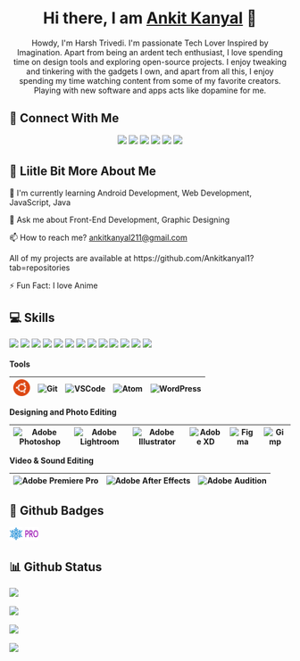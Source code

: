 # <h1 align="center"/> Hi there, I am [Ankit Kanyal](https://github.com/Ankitkanyal1) 👋
<!-- <img width="20%" src="https://i.imgur.com/u2WLlB8.gif" /> -->

<p align="center"/> Howdy, I'm Harsh Trivedi. I'm passionate Tech Lover Inspired by Imagination. Apart from being an ardent tech enthusiast, I love spending time on design tools and exploring open-source projects.  I enjoy tweaking and tinkering with the gadgets I own, and apart from all this, I enjoy spending my time watching content from some of my favorite creators.  Playing with new software and apps acts like dopamine for me.

## 👥 Connect With Me
<p align="center">
<a href="https://www.linkedin.com/in/ankit-kanyal-a3545a208/"><img src="https://img.shields.io/badge/linkedin-%230077B5.svg?style=for-the-badge&logo=linkedin&logoColor=white" style="margin-bottom: 4px;" height="30px" target="_blank"></a>
<a href="#"><img src="https://img.shields.io/badge/Twitter-%231DA1F2.svg?style=for-the-badge&logo=Twitter&logoColor=white" style="margin-bottom: 4px;" height="30px" target="_blank"></a>
<a href="#"><img src="https://img.shields.io/badge/Discord-%237289DA.svg?style=for-the-badge&logo=discord&logoColor=white" style="margin-bottom: 4px;" height="30px" target="_blank"></a>
<a href="#"><img src="https://img.shields.io/badge/Facebook-%231877F2.svg?style=for-the-badge&logo=Facebook&logoColor=white" style="margin-bottom: 4px;" height="30px" target="_blank"></a>
<a href="https://www.instagram.com/_ankit_kanyal/"><img src="https://img.shields.io/badge/Instagram-%23E4405F.svg?style=for-the-badge&logo=Instagram&logoColor=white" style="margin-bottom: 4px;" height="30px" target="_blank"></a>
<a href="#"><img src="https://img.shields.io/badge/YouTube-%23FF0000.svg?style=for-the-badge&logo=YouTube&logoColor=white" style="margin-bottom: 4px;" height="30px" target="_blank"></a>
<a href="#><img src="https://img.shields.io/badge/Reddit-FF4500?style=for-the-badge&logo=reddit&logoColor=white" style="margin-bottom: 4px;" height="30px" target="_blank"></a>
</p>

## 💫 Liitle Bit More About Me
<p>🌱 I'm currently learning Android Development, Web Development, JavaScript, Java</p>
<p>💬 Ask me about Front-End Development, Graphic Designing</p>
<p>📫 How to reach me? <a href="ankitkanyal211@.com">ankitkanyal211@gmail.com</a></p>
<p>All of my projects are available at <a href="https://github.com/Ankitkanyal1?tab=repositories"></a>https://github.com/Ankitkanyal1?tab=repositories</p>
<p>⚡ Fun Fact: I love Anime</p>

## 💻 Skills
<p>
<img src="https://img.shields.io/badge/c-%2300599C.svg?style=for-the-badge&logo=c&logoColor=white" style="margin-bottom: 4px;" height="30px">
<img src="https://img.shields.io/badge/javascript-%23323330.svg?style=for-the-badge&logo=javascript&logoColor=%23F7DF1E" style="margin-bottom: 4px;" height="30px">
<img src="https://img.shields.io/badge/html5-%23E34F26.svg?style=for-the-badge&logo=html5&logoColor=white" style="margin-bottom: 4px;" height="30px">
<img src="https://img.shields.io/badge/css3-%231572B6.svg?style=for-the-badge&logo=css3&logoColor=white" style="margin-bottom: 4px;" height="30px">
<img src="https://img.shields.io/badge/bootstrap-%23563D7C.svg?style=for-the-badge&logo=bootstrap&logoColor=white" style="margin-bottom: 4px;" height="30px">
<img src="https://img.shields.io/badge/react-%2320232a.svg?style=for-the-badge&logo=react&logoColor=%2361DAFB" style="margin-bottom: 4px;" height="30px">
<img src="https://img.shields.io/badge/tailwindcss-%2338B2AC.svg?style=for-the-badge&logo=tailwind-css&logoColor=white" style="margin-bottom: 4px;" height="30px">
<img src="https://img.shields.io/badge/bulma-cyan?style=for-the-badge&logo=bulma&logoColor=white" style="margin-bottom: 4px;" height="30px">
<img src="https://img.shields.io/badge/node.js-6DA55F?style=for-the-badge&logo=node.js&logoColor=white" style="margin-bottom: 4px;" height="30px">
<img src="https://img.shields.io/badge/express.js-%23404d59.svg?style=for-the-badge&logo=express&logoColor=%2361DAFB" style="margin-bottom: 4px;" height="30px">
<img src="https://img.shields.io/badge/git-%23F05033.svg?style=for-the-badge&logo=git&logoColor=white" style="margin-bottom: 4px;" height="30px">
<img src="https://img.shields.io/badge/-Arduino-00979D?style=for-the-badge&logo=Arduino&logoColor=white" style="margin-bottom: 4px;" height="30px">
<img src="https://img.shields.io/badge/Linux-FCC624?style=for-the-badge&logo=linux&logoColor=black" style="margin-bottom: 4px;" height="30px">
</p>


 **Tools**
 
<img alt="Ubuntu" width="30px" src="https://github.com/Ankitkanyal1/Ankitkanyal1/blob/main/icons/Ubuntu.svg"/>|<img alt="Git" width="30px" src="https://github.com/Ankitkanyal1/Ankitkanyal1/tree/main/icons/Git.svg"/>|<img alt="VSCode" width="30px" src="https://github.com/Ankitkanyal1/Ankitkanyal1/tree/main/icons/VSCode.svg"/>|<img alt="Atom" width="30px" src="https://github.com/Ankitkanyal1/Ankitkanyal1/tree/main/icons/Atom.svg"/>|<img alt="WordPress" width="30px" src="https://github.com/Ankitkanyal1/Ankitkanyal1/tree/main/icons/WP.svg"/>
 |--|--|--|--|--|
 
 **Designing and Photo Editing**
 
<img alt="Adobe Photoshop" width="30px" src="https://github.com/Ankitkanyal1/Ankitkanyal1/tree/main/icons/PS.svg"/>|<img alt="Adobe Lightroom" width="30px" src="https://github.com/Ankitkanyal1/Ankitkanyal1/tree/main/icons/LR.svg"/>|<img alt="Adobe Illustrator" width="30px" src="https://github.com/Ankitkanyal1/Ankitkanyal1/tree/main/icons/AI.svg"/>|<img alt="Adobe XD" width="30px" src="https://github.com/Ankitkanyal1/Ankitkanyal1/tree/main/icons/XD.svg"/>|<img alt="Figma" width="30px" src="https://github.com/Ankitkanyal1/Ankitkanyal1/tree/main/icons/Figma.svg"/>|<img alt="Gimp" width="30px" src="https://github.com/Ankitkanyal1/Ankitkanyal1/tree/main/icons/Gimp.svg"/>
 |--|--|--|--|--|--|

**Video & Sound Editing**

<img alt="Adobe Premiere Pro" width="30px" src="https://github.com/Ankitkanyal1/Ankitkanyal1/tree/main/icons/PremierePro.svg"/>|<img alt="Adobe After Effects" width="30px" src="https://github.com/Ankitkanyal1/Ankitkanyal1/tree/main/icons/AfterEffects.svg"/>|<img alt="Adobe Audition" width="30px" src="https://github.com/Ankitkanyal1/Ankitkanyal1/tree/main/icons/Audition.svg"/>
|--|--|--|

## 🌟 Github Badges
<p>
<img src="https://raw.githubusercontent.com/acervenky/animated-github-badges/master/assets/acbadge.gif" height="24px">
<img src="https://raw.githubusercontent.com/acervenky/animated-github-badges/master/assets/pro.gif" height="24px">
</p>


## 📊 Github Status

<p><img src="https://metrics.lecoq.io/Ankitkanyal1"><p>

<p><img src="https://activity-graph.herokuapp.com/graph?username=Ankitkanyal1"><p>

<p><img src="https://github-readme-stats.vercel.app/api?username=Ankitkanyal1&show_icons=true&theme=chartreuse-dark&include_all_commits=true&hide=issues"><p>

<p><img src="https://github-readme-streak-stats.herokuapp.com/?user=Ankitkanyal1"><p>
